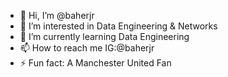- 👋 Hi, I’m @baherjr
- 👀 I’m interested in Data Engineering & Networks
- 🌱 I’m currently learning Data Engineering
- 📫 How to reach me IG:@baherjr
- ⚡ Fun fact: A Manchester United Fan

<!---
baherjr/baherjr is a ✨ special ✨ repository because its `README.md` (this file) appears on your GitHub profile.
You can click the Preview link to take a look at your changes.
--->
